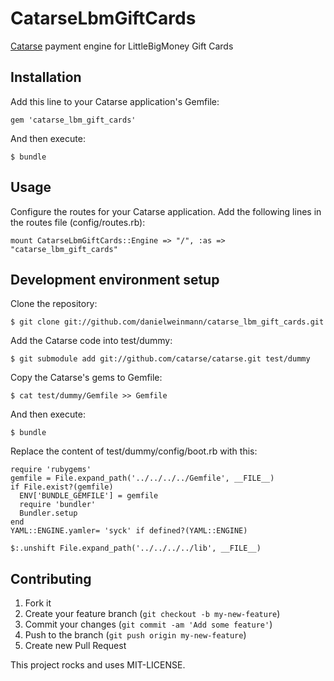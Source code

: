 # CatarseLbmGiftCards

[Catarse](http://github.com/catarse/catarse) payment engine for LittleBigMoney Gift Cards

## Installation

Add this line to your Catarse application's Gemfile:

    gem 'catarse_lbm_gift_cards'

And then execute:

    $ bundle

## Usage

Configure the routes for your Catarse application. Add the following lines in the routes file (config/routes.rb):

    mount CatarseLbmGiftCards::Engine => "/", :as => "catarse_lbm_gift_cards"

## Development environment setup

Clone the repository:

    $ git clone git://github.com/danielweinmann/catarse_lbm_gift_cards.git

Add the Catarse code into test/dummy:

    $ git submodule add git://github.com/catarse/catarse.git test/dummy

Copy the Catarse's gems to Gemfile:

    $ cat test/dummy/Gemfile >> Gemfile

And then execute:

    $ bundle

Replace the content of test/dummy/config/boot.rb with this:

    require 'rubygems'
    gemfile = File.expand_path('../../../../Gemfile', __FILE__)
    if File.exist?(gemfile)
      ENV['BUNDLE_GEMFILE'] = gemfile
      require 'bundler'
      Bundler.setup
    end
    YAML::ENGINE.yamler= 'syck' if defined?(YAML::ENGINE)

    $:.unshift File.expand_path('../../../../lib', __FILE__)

## Contributing

1. Fork it
2. Create your feature branch (`git checkout -b my-new-feature`)
3. Commit your changes (`git commit -am 'Add some feature'`)
4. Push to the branch (`git push origin my-new-feature`)
5. Create new Pull Request


This project rocks and uses MIT-LICENSE.
